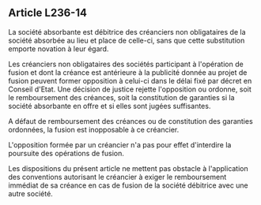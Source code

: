 Article L236-14
----
La société absorbante est débitrice des créanciers non obligataires de la
société absorbée au lieu et place de celle-ci, sans que cette substitution
emporte novation à leur égard.

Les créanciers non obligataires des sociétés participant à l'opération de fusion
et dont la créance est antérieure à la publicité donnée au projet de fusion
peuvent former opposition à celui-ci dans le délai fixé par décret en Conseil
d'Etat. Une décision de justice rejette l'opposition ou ordonne, soit le
remboursement des créances, soit la constitution de garanties si la société
absorbante en offre et si elles sont jugées suffisantes.

A défaut de remboursement des créances ou de constitution des garanties
ordonnées, la fusion est inopposable à ce créancier.

L'opposition formée par un créancier n'a pas pour effet d'interdire la poursuite
des opérations de fusion.

Les dispositions du présent article ne mettent pas obstacle à l'application des
conventions autorisant le créancier à exiger le remboursement immédiat de sa
créance en cas de fusion de la société débitrice avec une autre société.

